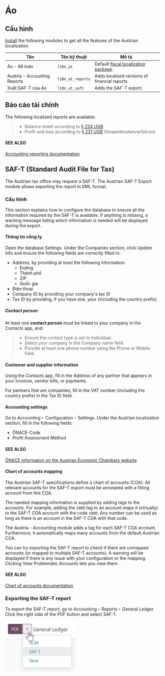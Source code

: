 # Áo

## Cấu hình

[Install](../../general/apps_modules.md#general-install) the following modules to get all the features of the Austrian
localization.

| Tên                          | Tên kỹ thuật      | Mô tả                                                                                            |
|------------------------------|-------------------|--------------------------------------------------------------------------------------------------|
| Áo - Kế toán                 | `l10n_at`         | Default [fiscal localization package](../fiscal_localizations.md#fiscal-localizations-packages). |
| Austria - Accounting Reports | `l10n_at_reports` | Adds localized versions of financial reports                                                     |
| Xuất SAF-T của Áo            | `l10n_at_saft`    | Adds the SAF-T export.                                                                           |

## Báo cáo tài chính

The following localized reports are available:

> - Balance sheet according to [§ 224 UGB](https://www.ris.bka.gv.at/NormDokument.wxe?Abfrage=Bundesnormen&Gesetzesnummer=10001702&Artikel=&Paragraf=224&Anlage=&Uebergangsrecht=)
> - Profit and loss according to [§ 231 UGB](https://www.ris.bka.gv.at/NormDokument.wxe?Abfrage=Bundesnormen&Gesetzesnummer=10001702&Artikel=&Paragraf=231&Anlage=&Uebergangsrecht=) (Gesamtkostenverfahren)

#### SEE ALSO
[Accounting reporting documentation](../accounting/reporting.md)

## SAF-T (Standard Audit File for Tax)

The Austrian tax office may request a SAF-T. The Austrian SAF-T Export module allows exporting the
report in XML format.

### Cấu hình

This section explains how to configure the database to ensure all the information required by the
SAF-T is available. If anything is missing, a warning message listing which information is needed
will be displayed during the export.

#### Thông tin công ty

Open the database Settings. Under the Companies section, click
Update Info and ensure the following fields are correctly filled in:

- Address, by providing at least the following information:
  - Đường
  - Thành phố
  - ZIP
  - Quốc gia
- Điện thoại
- Company ID by providing your company's tax ID
- Tax ID by providing, if you have one, your  (including the country prefix)

##### Contact person

At least one **contact person** must be linked to your company in the Contacts app, and:

> - Ensure the contact type is set to Individual.
> - Select your company in the Company name field.
> - Provide at least one phone number using the Phone or Mobile field.

#### Customer and supplier information

Using the Contacts app, fill in the Address of any partner that appears in
your invoices, vendor bills, or payments.

For partners that are companies, fill in the VAT number (including the country prefix) in the
Tax ID field.

#### Accounting settings

Go to Accounting ‣ Configuration ‣ Settings. Under the Austrian
localization section, fill in the following fields:

- ÖNACE-Code
- Profit Assessment Method

#### SEE ALSO
[ÖNACE information on the Austrian Economic Chambers website](https://www.wko.at/service/zahlen-daten-fakten/oenace.html)

#### Chart of accounts mapping

The Austrian SAF-T specifications define a chart of accounts (COA). All relevant accounts for the
SAF-T export must be annotated with a fitting account from this COA.

The needed mapping information is supplied by adding tags to the accounts. For example, adding the
`1000` tag to an account maps it (virtually) to the SAF-T COA account with the code `1000`. Any
number can be used as long as there is an account in the SAF-T COA with that code.

The Austria - Accounting module adds a tag for each SAF-T COA account. Furthermore, it
automatically maps many accounts from the default Austrian COA.

You can try exporting the SAF-T report to check if there are unmapped accounts (or mapped to
multiple SAF-T accounts). A warning will be displayed if there is any issue with your configuration
or the mapping. Clicking View Problematic Accounts lets you view them.

#### SEE ALSO
[Chart of accounts documentation](../accounting/get_started/chart_of_accounts.md)

### Exporting the SAF-T report

To export the SAF-T report, go to Accounting ‣ Reports ‣ General Ledger. Click
the right side of the PDF button and select SAF-T.

![The SAF-T button to export the file in XML format](../../../.gitbook/assets/austria-saft-button.png)
